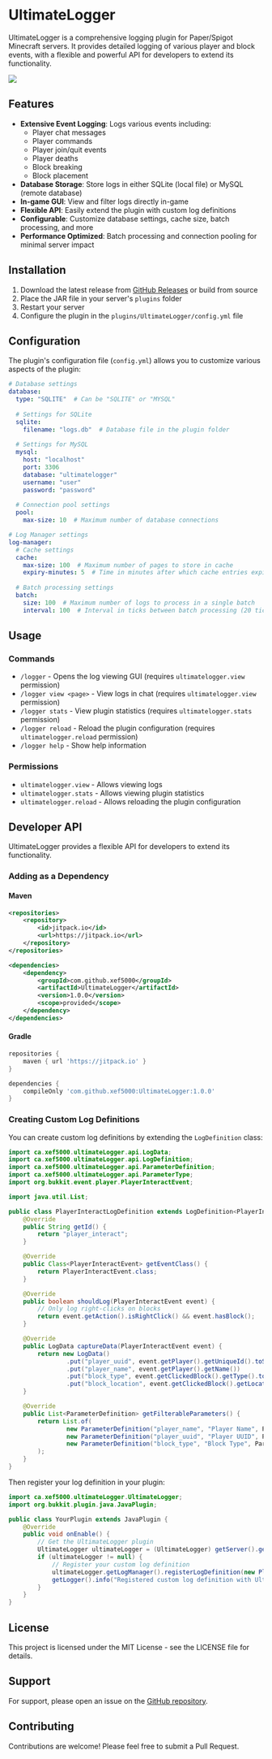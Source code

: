 # UltimateLogger

UltimateLogger is a comprehensive logging plugin for Paper/Spigot Minecraft servers. It provides detailed logging of various player and block events, with a flexible and powerful API for developers to extend its functionality.

[![](https://jitpack.io/v/xef5000/UltimateLogger.svg)](https://jitpack.io/#xef5000/UltimateLogger)

## Features

- **Extensive Event Logging**: Logs various events including:
  - Player chat messages
  - Player commands
  - Player join/quit events
  - Player deaths
  - Block breaking
  - Block placement
- **Database Storage**: Store logs in either SQLite (local file) or MySQL (remote database)
- **In-game GUI**: View and filter logs directly in-game
- **Flexible API**: Easily extend the plugin with custom log definitions
- **Configurable**: Customize database settings, cache size, batch processing, and more
- **Performance Optimized**: Batch processing and connection pooling for minimal server impact

## Installation

1. Download the latest release from [GitHub Releases](https://github.com/xef5000/UltimateLogger/releases) or build from source
2. Place the JAR file in your server's `plugins` folder
3. Restart your server
4. Configure the plugin in the `plugins/UltimateLogger/config.yml` file

## Configuration

The plugin's configuration file (`config.yml`) allows you to customize various aspects of the plugin:

```yaml
# Database settings
database:
  type: "SQLITE"  # Can be "SQLITE" or "MYSQL"
  
  # Settings for SQLite
  sqlite:
    filename: "logs.db"  # Database file in the plugin folder
  
  # Settings for MySQL
  mysql:
    host: "localhost"
    port: 3306
    database: "ultimatelogger"
    username: "user"
    password: "password"
  
  # Connection pool settings
  pool:
    max-size: 10  # Maximum number of database connections

# Log Manager settings
log-manager:
  # Cache settings
  cache:
    max-size: 100  # Maximum number of pages to store in cache
    expiry-minutes: 5  # Time in minutes after which cache entries expire
  
  # Batch processing settings
  batch:
    size: 100  # Maximum number of logs to process in a single batch
    interval: 100  # Interval in ticks between batch processing (20 ticks = 1 second)
```

## Usage

### Commands

- `/logger` - Opens the log viewing GUI (requires `ultimatelogger.view` permission)
- `/logger view <page>` - View logs in chat (requires `ultimatelogger.view` permission)
- `/logger stats` - View plugin statistics (requires `ultimatelogger.stats` permission)
- `/logger reload` - Reload the plugin configuration (requires `ultimatelogger.reload` permission)
- `/logger help` - Show help information

### Permissions

- `ultimatelogger.view` - Allows viewing logs
- `ultimatelogger.stats` - Allows viewing plugin statistics
- `ultimatelogger.reload` - Allows reloading the plugin configuration

## Developer API

UltimateLogger provides a flexible API for developers to extend its functionality.

### Adding as a Dependency

#### Maven

```xml
<repositories>
    <repository>
        <id>jitpack.io</id>
        <url>https://jitpack.io</url>
    </repository>
</repositories>

<dependencies>
    <dependency>
        <groupId>com.github.xef5000</groupId>
        <artifactId>UltimateLogger</artifactId>
        <version>1.0.0</version>
        <scope>provided</scope>
    </dependency>
</dependencies>
```

#### Gradle

```groovy
repositories {
    maven { url 'https://jitpack.io' }
}

dependencies {
    compileOnly 'com.github.xef5000:UltimateLogger:1.0.0'
}
```

### Creating Custom Log Definitions

You can create custom log definitions by extending the `LogDefinition` class:

```java
import ca.xef5000.ultimateLogger.api.LogData;
import ca.xef5000.ultimateLogger.api.LogDefinition;
import ca.xef5000.ultimateLogger.api.ParameterDefinition;
import ca.xef5000.ultimateLogger.api.ParameterType;
import org.bukkit.event.player.PlayerInteractEvent;

import java.util.List;

public class PlayerInteractLogDefinition extends LogDefinition<PlayerInteractEvent> {
    @Override
    public String getId() {
        return "player_interact";
    }

    @Override
    public Class<PlayerInteractEvent> getEventClass() {
        return PlayerInteractEvent.class;
    }

    @Override
    public boolean shouldLog(PlayerInteractEvent event) {
        // Only log right-clicks on blocks
        return event.getAction().isRightClick() && event.hasBlock();
    }

    @Override
    public LogData captureData(PlayerInteractEvent event) {
        return new LogData()
                .put("player_uuid", event.getPlayer().getUniqueId().toString())
                .put("player_name", event.getPlayer().getName())
                .put("block_type", event.getClickedBlock().getType().toString())
                .put("block_location", event.getClickedBlock().getLocation().toString());
    }

    @Override
    public List<ParameterDefinition> getFilterableParameters() {
        return List.of(
                new ParameterDefinition("player_name", "Player Name", ParameterType.STRING),
                new ParameterDefinition("player_uuid", "Player UUID", ParameterType.UUID),
                new ParameterDefinition("block_type", "Block Type", ParameterType.STRING)
        );
    }
}
```

Then register your log definition in your plugin:

```java
import ca.xef5000.ultimateLogger.UltimateLogger;
import org.bukkit.plugin.java.JavaPlugin;

public class YourPlugin extends JavaPlugin {
    @Override
    public void onEnable() {
        // Get the UltimateLogger plugin
        UltimateLogger ultimateLogger = (UltimateLogger) getServer().getPluginManager().getPlugin("UltimateLogger");
        if (ultimateLogger != null) {
            // Register your custom log definition
            ultimateLogger.getLogManager().registerLogDefinition(new PlayerInteractLogDefinition());
            getLogger().info("Registered custom log definition with UltimateLogger!");
        }
    }
}
```

## License

This project is licensed under the MIT License - see the LICENSE file for details.

## Support

For support, please open an issue on the [GitHub repository](https://github.com/xef5000/UltimateLogger/issues).

## Contributing

Contributions are welcome! Please feel free to submit a Pull Request.